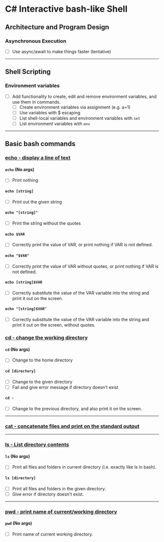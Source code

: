 # C# Interactive bash-like Shell


## Architecture and Program Design

### Asynchronous Execution

- [ ] Use async/await to make things faster (tentative)

---

## Shell Scripting

### Environment variables

- [ ] Add functionality to create, edit and remove environment variables, and use them in commands.
  - [ ] Create environment variables via assignment (e.g. a=1)
  - [ ] Use variables with $ escaping
  - [ ] List shell-local variables and environment variables with `set`
  - [ ] List environment variables with `env`

---

## Basic bash commands

### [echo - display a line of text](https://linux.die.net/man/1/echo "man echo")

#### `echo` (No args)

- [ ] Print nothing

#### `echo [string]`

- [ ] Print out the given string

#### `echo "[string]"`

- [ ] Print the string without the quotes

#### `echo $VAR`

- [ ] Correctly print the value of VAR, or print nothing if VAR is not defined.

#### `echo "$VAR"`

- [ ] Correctly print the value of VAR without quotes, or print nothing if VAR is not defined.

#### `echo [string]$VAR`

- [ ] Correctly substitute the value of the VAR variable into the string and print it out on the screen.

#### `echo "[string]$VAR"`

- [ ] Correctly substitute the value of the VAR variable into the string and print it out on the screen, without quotes.

### [cd - change the working directory](https://man7.org/linux/man-pages/man1/cd.1p.html "man cd")

#### `cd` (No args)

- [ ] Change to the home directory

#### `cd [directory]`

- [ ] Change to the given directory
- [ ] Fail and give error message if directory doesn't exist

#### `cd -`

- [ ] Change to the previous directory, and also print it on the screen.

---

### [cat - concatenate files and print on the standard output](https://man7.org/linux/man-pages/man1/cat.1.html "man cat")

---

### [ls - List directory contents](https://man7.org/linux/man-pages/man1/ls.1.html "man ls")

#### `ls` (No args)

- [ ] Print all files and folders in current directory (i.e. exactly like ls in bash).

#### `ls [directory]`

- [ ] Print all files and folders in the given directory.
- [ ] Give error if directory doesn't exist.

---

### [pwd - print name of current/working directory](https://linux.die.net/man/1/pwd "man pwd")

#### `pwd` (No args)

- [ ] Print name of current working directory.